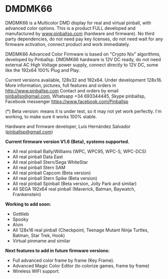 # DMDMK66

DMDMK66 is a Multicolor DMD display for real and virtual pinball, with advanced color options. This is a product FULL developed and manufactured by www.pinballsp.com (hardware and firmware). No third party dependencies, do not need pay key licenses, do not need wait for any firmware activation, connect product and work immediately.

DMDMK66 Advanced Color Firmware is based on "Crypto Nix" algorithms, developed by Pinballsp. DMDMK66 hardware is 12V DC ready,  do not need external AC High Voltage power supply, connect directly to 12V DC, some like the 192x64 100% Plug and Play.

Current versions available, 128x32 and 192x64. Under development 128x16. 
More information, pictures, full features and orders in http://www.pinballsp.com
Contact and orders by email pinballsp@gmail.com, Whatsapp +34 693344445, Skype pinballsp, Facebook messenger https://www.facebook.com/Pinballsp 

(*) Beta version: means it is under test, so it may not yet work perfectly. I'm working, to make sure it works 100% stable.

Hardware and firmware developer, Luis Hernández Salvador (pinballsp@gmail.com)

<b>Current firmware version V1.6 (Beta), systems supported.</b>
<ul>
<li>All real pinball Bally/Williams (WPC, WPC95, WPC-S, WPC-DCS)</li>
<li>All real pinball Data East</li>
<li>All real pinball Stern/Sega WhiteStar</li>
<li>All real pinball Stern SAM</li>
<li>All real pinball Capcom (Beta version)</li>
<li>All real pinball Stern Spike (Beta version)</li>
<li>All real pinball Spinball (Beta version, Jolly Park and similar)</li>
<li>All SEGA 192x64 real pinball (Maverick, Batman, Baywatch, Frankenstein)</li>
</ul>

<b>Working to add soon:</b>
<ul>
<li>Gottlieb</li>
<li>Spooky</li>
<li>Alvin</li>
<li>All 128x16 real pinball (Checkpoint, Teenage Mutant Ninja Turtles, Batman, Star Trek, Hook)</li>
<li>Virtual pinmame and similar</li>
</ul>

<b>Next features to add in future firmware versions:</b>
<ul>
<li>Full advanced color frame by frame (Key Frame).</li>
<li>Advanced Magic Color Editor (to colorize games, frame by frame)</li>
<li>Wireless WIFI support.</li>
</ul>
